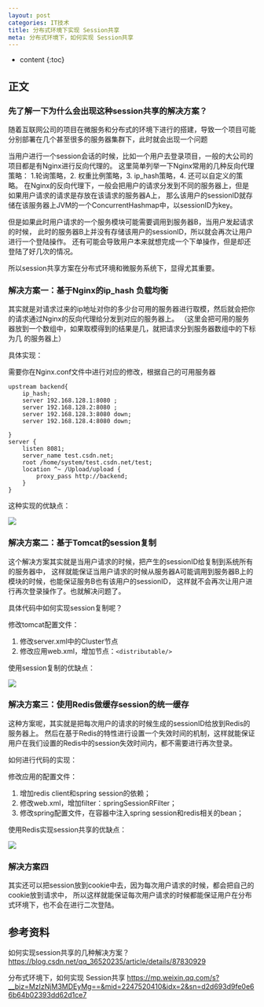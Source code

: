 ```yaml
---
layout: post
categories: IT技术
title: 分布式环境下实现 Session共享
meta: 分布式环境下，如何实现 Session共享 
---
```

* content
{:toc}
  
## 正文

### 先了解一下为什么会出现这种session共享的解决方案？

随着互联网公司的项目在微服务和分布式的环境下进行的搭建，导致一个项目可能分别部署在几个甚至很多的服务器集群下，此时就会出现一个问题

当用户进行一个session会话的时候，比如一个用户去登录项目，一般的大公司的项目都是有Nginx进行反向代理的。
这里简单列举一下Nginx常用的几种反向代理策略：
1.轮询策略，2. 权重比例策略，3. ip_hash策略，4. 还可以自定义的策略。
在Nginx的反向代理下，一般会把用户的请求分发到不同的服务器上，但是如果用户请求的请求是存放在该请求的服务器A上，
那么该用户的sessionID就存储在该服务器上JVM的一个ConcurrentHashmap中，以sessionID为key。

但是如果此时用户请求的一个服务模块可能需要调用到服务器B，当用户发起请求的时候，
此时的服务器B上并没有存储该用户的sessionID，所以就会再次让用户进行一个登陆操作。
还有可能会导致用户本来就想完成一个下单操作，但是却还登陆了好几次的情况。

所以session共享方案在分布式环境和微服务系统下，显得尤其重要。

### 解决方案一：基于Nginx的ip_hash 负载均衡

其实就是对请求过来的ip地址对你的多少台可用的服务器进行取模，然后就会把你的请求通过Nginx的反向代理给分发到对应的服务器上。
（这里会把可用的服务器放到一个数组中，如果取模得到的结果是几，就把请求分到服务器数组中的下标为几 的服务器上）

具体实现：

需要你在Nginx.conf文件中进行对应的修改，根据自己的可用服务器
```
upstream backend{
    ip_hash;
    server 192.168.128.1:8080 ;
    server 192.168.128.2:8080 ;
    server 192.168.128.3:8080 down;
    server 192.168.128.4:8080 down;
 
}
server {
    listen 8081;
    server_name test.csdn.net;
    root /home/system/test.csdn.net/test;
    location ^~ /Upload/upload {
        proxy_pass http://backend;
    }
}
```

这种实现的优缺点：

![]({{site.baseurl}}/images/20211012/20211012113561.png)

### 解决方案二：基于Tomcat的session复制

这个解决方案其实就是当用户请求的时候，把产生的sessionID给复制到系统所有的服务器中，
这样就能保证当用户请求的时候从服务器A可能调用到服务器B上的模块的时候，也能保证服务B也有该用户的sessionID，
这样就不会再次让用户进行再次登录操作了。也就解决问题了。

具体代码中如何实现session复制呢？

修改tomcat配置文件：
1. 修改server.xml中的Cluster节点
2. 修改应用web.xml，增加节点：`<distributable/>`

使用session复制的优缺点：

![]({{site.baseurl}}/images/20211012/20211012113563.png)

### 解决方案三：使用Redis做缓存session的统一缓存

这种方案呢，其实就是把每次用户的请求的时候生成的sessionID给放到Redis的服务器上。
然后在基于Redis的特性进行设置一个失效时间的机制，这样就能保证用户在我们设置的Redis中的session失效时间内，都不需要进行再次登录。

如何进行代码的实现：

修改应用的配置文件：
1. 增加redis client和spring session的依赖；
2. 修改web.xml，增加filter：springSessionRFilter；
3. 修改spring配置文件，在容器中注入spring session和redis相关的bean；

使用Redis实现session共享的优缺点：

![]({{site.baseurl}}/images/20211012/20211012113565.png)

### 解决方案四

其实还可以把session放到cookie中去，因为每次用户请求的时候，都会把自己的cookie放到请求中，
所以这样就能保证每次用户请求的时候都能保证用户在分布式环境下，也不会在进行二次登陆。

## 参考资料

如何实现session共享的几种解决方案？ <https://blog.csdn.net/qq_36520235/article/details/87830929>

分布式环境下，如何实现 Session共享 <https://mp.weixin.qq.com/s?__biz=MzIzNjM3MDEyMg==&mid=2247520410&idx=2&sn=d2d693d9fe0e66b64b02393dd62d1ce7>






